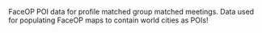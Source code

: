 FaceOP POI data for profile matched group matched meetings. Data used for populating FaceOP maps to contain world cities as
POIs!
